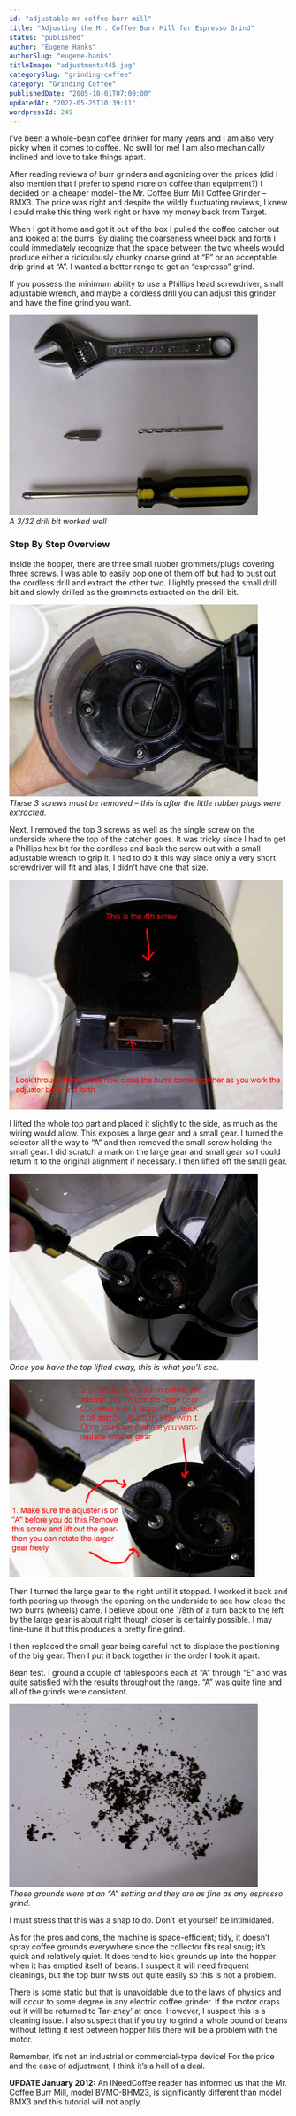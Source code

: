 ```yaml
---
id: "adjustable-mr-coffee-burr-mill"
title: "Adjusting the Mr. Coffee Burr Mill for Espresso Grind"
status: "published"
author: "Eugene Hanks"
authorSlug: "eugene-hanks"
titleImage: "adjustments445.jpg"
categorySlug: "grinding-coffee"
category: "Grinding Coffee"
publishedDate: "2005-10-01T07:00:00"
updatedAt: "2022-05-25T10:39:11"
wordpressId: 249
---
```


I’ve been a whole-bean coffee drinker for many years and I am also very picky when it comes to coffee. No swill for me! I am also mechanically inclined and love to take things apart.

After reading reviews of burr grinders and agonizing over the prices (did I also mention that I prefer to spend more on coffee than equipment?) I decided on a cheaper model- the Mr. Coffee Burr Mill Coffee Grinder – BMX3. The price was right and despite the wildly fluctuating reviews, I knew I could make this thing work right or have my money back from Target.

When I got it home and got it out of the box I pulled the coffee catcher out and looked at the burrs. By dialing the coarseness wheel back and forth I could immediately recognize that the space between the two wheels would produce either a ridiculously chunky coarse grind at “E” or an acceptable drip grind at “A”. I wanted a better range to get an “espresso” grind.

If you possess the minimum ability to use a Phillips head screwdriver, small adjustable wrench, and maybe a cordless drill you can adjust this grinder and have the fine grind you want.

![A 3/32 drill bit worked well](tools450.jpg)  
*A 3/32 drill bit worked well*

### Step By Step Overview

Inside the hopper, there are three small rubber grommets/plugs covering three screws. I was able to easily pop one of them off but had to bust out the cordless drill and extract the other two. I lightly pressed the small drill bit and slowly drilled as the grommets extracted on the drill bit.

![3 screws must be removed ](3screws450.jpg)  
*These 3 screws must be removed – this is after the little rubber plugs were extracted.*

Next, I removed the top 3 screws as well as the single screw on the underside where the top of the catcher goes. It was tricky since I had to get a Phillips hex bit for the cordless and back the screw out with a small adjustable wrench to grip it. I had to do it this way since only a very short screwdriver will fit and alas, I didn’t have one that size.

![4th screw](4th-screw.jpg)

I lifted the whole top part and placed it slightly to the side, as much as the wiring would allow. This exposes a large gear and a small gear. I turned the selector all the way to “A” and then removed the small screw holding the small gear. I did scratch a mark on the large gear and small gear so I could return it to the original alignment if necessary. I then lifted off the small gear.

![top lid](adjustments450.jpg)  
*Once you have the top lifted away, this is what you’ll see.*

![adjustments](adjustments445.jpg)

Then I turned the large gear to the right until it stopped. I worked it back and forth peering up through the opening on the underside to see how close the two burrs (wheels) came. I believe about one 1/8th of a turn back to the left by the large gear is about right though closer is certainly possible. I may fine-tune it but this produces a pretty fine grind.

I then replaced the small gear being careful not to displace the positioning of the big gear. Then I put it back together in the order I took it apart.

Bean test. I ground a couple of tablespoons each at “A” through “E” and was quite satisfied with the results throughout the range. “A” was quite fine and all of the grinds were consistent.

![espresso grounds](grounds450.jpg)  
*These grounds were at an “A” setting and they are as fine as any espresso grind.*

I must stress that this was a snap to do. Don’t let yourself be intimidated.

As for the pros and cons, the machine is space-efficient; tidy, it doesn’t spray coffee grounds everywhere since the collector fits real snug; it’s quick and relatively quiet. It does tend to kick grounds up into the hopper when it has emptied itself of beans. I suspect it will need frequent cleanings, but the top burr twists out quite easily so this is not a problem.

There is some static but that is unavoidable due to the laws of physics and will occur to some degree in any electric coffee grinder. If the motor craps out it will be returned to Tar-zhay’ at once. However, I suspect this is a cleaning issue. I also suspect that if you try to grind a whole pound of beans without letting it rest between hopper fills there will be a problem with the motor.

Remember, it’s not an industrial or commercial-type device! For the price and the ease of adjustment, I think it’s a hell of a deal.

**UPDATE January 2012:** An INeedCoffee reader has informed us that the Mr. Coffee Burr Mill, model BVMC-BHM23, is significantly different than model BMX3 and this tutorial will not apply.